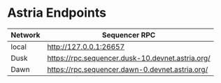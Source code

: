# Astria Endpoints

| Network | Sequencer RPC |
|---|---|
| local | <http://127.0.0.1:26657> |
| Dusk | <https://rpc.sequencer.dusk-10.devnet.astria.org/> |
| Dawn | <https://rpc.sequencer.dawn-0.devnet.astria.org/> |
